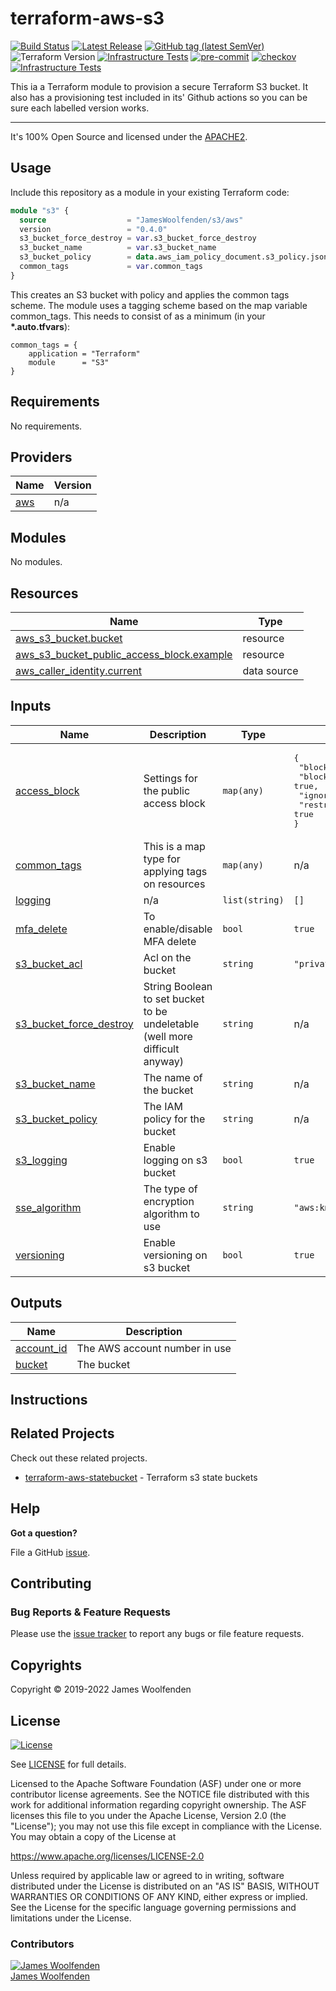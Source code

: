 # terraform-aws-s3

[![Build Status](https://github.com/JamesWoolfenden/terraform-aws-s3/workflows/Verify%20and%20Bump/badge.svg?branch=master)](https://github.com/JamesWoolfenden/terraform-aws-s3)
[![Latest Release](https://img.shields.io/github/release/JamesWoolfenden/terraform-aws-s3.svg)](https://github.com/JamesWoolfenden/terraform-aws-s3/releases/latest)
[![GitHub tag (latest SemVer)](https://img.shields.io/github/tag/JamesWoolfenden/terraform-aws-s3.svg?label=latest)](https://github.com/JamesWoolfenden/terraform-aws-s3/releases/latest)
![Terraform Version](https://img.shields.io/badge/tf-%3E%3D0.14.0-blue.svg)
[![Infrastructure Tests](https://www.bridgecrew.cloud/badges/github/JamesWoolfenden/terraform-aws-s3/cis_aws)](https://www.bridgecrew.cloud/link/badge?vcs=github&fullRepo=JamesWoolfenden%2Fterraform-aws-s3&benchmark=CIS+AWS+V1.2)
[![pre-commit](https://img.shields.io/badge/pre--commit-enabled-brightgreen?logo=pre-commit&logoColor=white)](https://github.com/pre-commit/pre-commit)
[![checkov](https://img.shields.io/badge/checkov-verified-brightgreen)](https://www.checkov.io/)
[![Infrastructure Tests](https://www.bridgecrew.cloud/badges/github/jameswoolfenden/terraform-aws-s3/general)](https://www.bridgecrew.cloud/link/badge?vcs=github&fullRepo=JamesWoolfenden%2Fterraform-aws-s3&benchmark=INFRASTRUCTURE+SECURITY)

This ia a Terraform module to provision a secure Terraform S3 bucket. It also has a provisioning test included in its' Github actions so you can be sure each labelled version works.

---

It's 100% Open Source and licensed under the [APACHE2](LICENSE).

## Usage

Include this repository as a module in your existing Terraform code:

```terraform
module "s3" {
  source                  = "JamesWoolfenden/s3/aws"
  version                 = "0.4.0"
  s3_bucket_force_destroy = var.s3_bucket_force_destroy
  s3_bucket_name          = var.s3_bucket_name
  s3_bucket_policy        = data.aws_iam_policy_document.s3_policy.json
  common_tags             = var.common_tags
}
```

This creates an S3 bucket with policy and applies the common tags scheme.
The module uses a tagging scheme based on the map variable common_tags.
This needs to consist of as a minimum (in your **\*.auto.tfvars**):

```HCL
common_tags = {
    application = "Terraform"
    module      = "S3"
}
```

<!-- BEGINNING OF PRE-COMMIT-TERRAFORM DOCS HOOK -->
## Requirements

No requirements.

## Providers

| Name | Version |
|------|---------|
| <a name="provider_aws"></a> [aws](#provider\_aws) | n/a |

## Modules

No modules.

## Resources

| Name | Type |
|------|------|
| [aws_s3_bucket.bucket](https://registry.terraform.io/providers/hashicorp/aws/latest/docs/resources/s3_bucket) | resource |
| [aws_s3_bucket_public_access_block.example](https://registry.terraform.io/providers/hashicorp/aws/latest/docs/resources/s3_bucket_public_access_block) | resource |
| [aws_caller_identity.current](https://registry.terraform.io/providers/hashicorp/aws/latest/docs/data-sources/caller_identity) | data source |

## Inputs

| Name | Description | Type | Default | Required |
|------|-------------|------|---------|:--------:|
| <a name="input_access_block"></a> [access\_block](#input\_access\_block) | Settings for the public access block | `map(any)` | <pre>{<br>  "block_public_acls": true,<br>  "block_public_policy": true,<br>  "ignore_public_acls": true,<br>  "restrict_public_buckets": true<br>}</pre> | no |
| <a name="input_common_tags"></a> [common\_tags](#input\_common\_tags) | This is a map type for applying tags on resources | `map(any)` | n/a | yes |
| <a name="input_logging"></a> [logging](#input\_logging) | n/a | `list(string)` | `[]` | no |
| <a name="input_mfa_delete"></a> [mfa\_delete](#input\_mfa\_delete) | To enable/disable MFA delete | `bool` | `true` | no |
| <a name="input_s3_bucket_acl"></a> [s3\_bucket\_acl](#input\_s3\_bucket\_acl) | Acl on the bucket | `string` | `"private"` | no |
| <a name="input_s3_bucket_force_destroy"></a> [s3\_bucket\_force\_destroy](#input\_s3\_bucket\_force\_destroy) | String Boolean to set bucket to be undeletable (well more difficult anyway) | `string` | n/a | yes |
| <a name="input_s3_bucket_name"></a> [s3\_bucket\_name](#input\_s3\_bucket\_name) | The name of the bucket | `string` | n/a | yes |
| <a name="input_s3_bucket_policy"></a> [s3\_bucket\_policy](#input\_s3\_bucket\_policy) | The IAM policy for the bucket | `string` | n/a | yes |
| <a name="input_s3_logging"></a> [s3\_logging](#input\_s3\_logging) | Enable logging on s3 bucket | `bool` | `true` | no |
| <a name="input_sse_algorithm"></a> [sse\_algorithm](#input\_sse\_algorithm) | The type of encryption algorithm to use | `string` | `"aws:kms"` | no |
| <a name="input_versioning"></a> [versioning](#input\_versioning) | Enable versioning on s3 bucket | `bool` | `true` | no |

## Outputs

| Name | Description |
|------|-------------|
| <a name="output_account_id"></a> [account\_id](#output\_account\_id) | The AWS account number in use |
| <a name="output_bucket"></a> [bucket](#output\_bucket) | The  bucket |
<!-- END OF PRE-COMMIT-TERRAFORM DOCS HOOK -->

## Instructions

## Related Projects

Check out these related projects.

- [terraform-aws-statebucket](https://github.com/jameswoolfenden/terraform-aws-statebucket) - Terraform s3 state buckets

## Help

**Got a question?**

File a GitHub [issue](https://github.com/JamesWoolfenden/terraform-aws-3/issues).

## Contributing

### Bug Reports & Feature Requests

Please use the [issue tracker](https://github.com/JamesWoolfenden/terraform-aws-3/issues) to report any bugs or file feature requests.

## Copyrights

Copyright © 2019-2022 James Woolfenden

## License

[![License](https://img.shields.io/badge/License-Apache%202.0-blue.svg)](https://opensource.org/licenses/Apache-2.0)

See [LICENSE](LICENSE) for full details.

Licensed to the Apache Software Foundation (ASF) under one
or more contributor license agreements. See the NOTICE file
distributed with this work for additional information
regarding copyright ownership. The ASF licenses this file
to you under the Apache License, Version 2.0 (the
"License"); you may not use this file except in compliance
with the License. You may obtain a copy of the License at

<https://www.apache.org/licenses/LICENSE-2.0>

Unless required by applicable law or agreed to in writing,
software distributed under the License is distributed on an
"AS IS" BASIS, WITHOUT WARRANTIES OR CONDITIONS OF ANY
KIND, either express or implied. See the License for the
specific language governing permissions and limitations
under the License.

### Contributors

[![James Woolfenden][jameswoolfenden_avatar]][jameswoolfenden_homepage]<br/>[James Woolfenden][jameswoolfenden_homepage]

[jameswoolfenden_homepage]: https://github.com/jameswoolfenden
[jameswoolfenden_avatar]: https://github.com/jameswoolfenden.png?size=150
[github]: https://github.com/jameswoolfenden
[linkedin]: https://www.linkedin.com/in/jameswoolfenden/
[twitter]: https://twitter.com/JimWoolfenden
[share_twitter]: https://twitter.com/intent/tweet/?text=terraform-aws-s3&url=https://github.com/JamesWoolfenden/terraform-aws-3
[share_linkedin]: https://www.linkedin.com/shareArticle?mini=true&title=terraform-aws-s3&url=https://github.com/JamesWoolfenden/terraform-aws-3
[share_reddit]: https://reddit.com/submit/?url=https://github.com/JamesWoolfenden/terraform-aws-3
[share_facebook]: https://facebook.com/sharer/sharer.php?u=https://github.com/JamesWoolfenden/terraform-aws-3
[share_email]: mailto:?subject=terraform-aws-s3&body=https://github.com/JamesWoolfenden/terraform-aws-3
